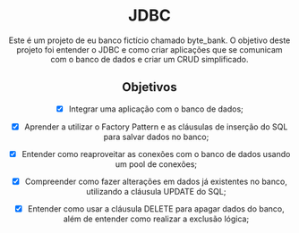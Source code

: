 <h1 align="center" text-weight="bold">JDBC</h1>

<p align="center">Este é um projeto de eu banco fictício chamado byte_bank. O objetivo deste projeto foi entender o JDBC e como criar aplicações que se comunicam com o banco de dados e criar um CRUD simplificado.</p>

<h2 align="center" text-weight="bold">Objetivos</h2>

<div align="center">

-[x] Integrar uma aplicação com o banco de dados;

-[x] Aprender a utilizar o Factory Pattern e as cláusulas de inserção do SQL para salvar dados no banco;

-[x] Entender como reaproveitar as conexões com o banco de dados usando um pool de conexões;

-[x] Compreender como fazer alterações em dados já existentes no banco, utilizando a cláusula UPDATE do SQL;

-[x] Entender como usar a cláusula DELETE para apagar dados do banco, além de entender como realizar a exclusão lógica;

</div>